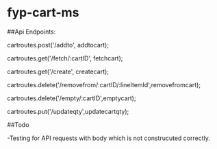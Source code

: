 # fyp-cart-ms

##Api Endpoints:

cartroutes.post('/addto', addtocart);

cartroutes.get('/fetch/:cartID', fetchcart);

cartroutes.get('/create', createcart);

cartroutes.delete('/removefrom/:cartID/:lineItemId',removefromcart);

cartroutes.delete('/empty/:cartID',emptycart);

cartroutes.put('/updateqty',updatecartqty);


##Todo

-Testing for API requests with body which is not construcuted correctly.